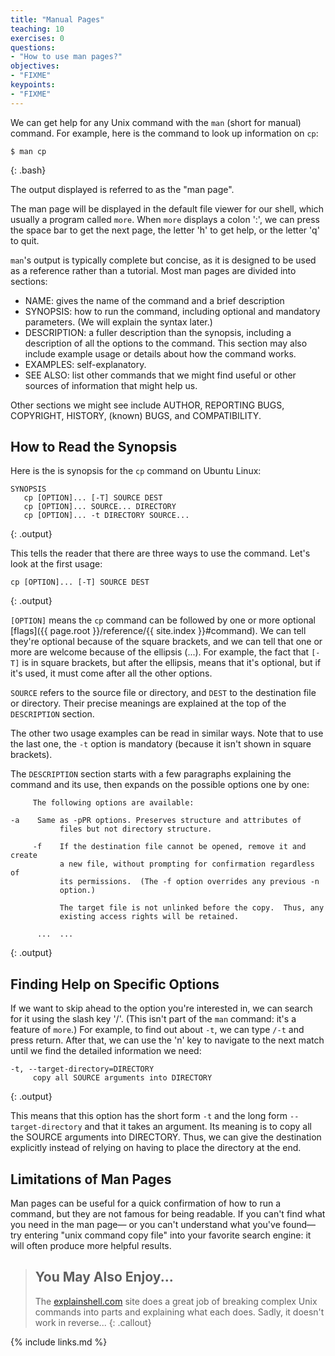 ```yaml
---
title: "Manual Pages"
teaching: 10
exercises: 0
questions:
- "How to use man pages?"
objectives:
- "FIXME"
keypoints:
- "FIXME"
---
```


We can get help for any Unix command with the `man`
(short for manual) command.
For example,
here is the command to look up information on `cp`:

~~~
$ man cp
~~~
{: .bash}

The output displayed is referred to as the "man page".

The man page will be displayed in the default file viewer for our shell,
which usually a program called `more`.
When `more` displays a colon ':',
we can press the space bar to get the next page,
the letter 'h' to get help,
or the letter 'q' to quit.

`man`'s output is typically complete but concise,
as it is designed to be used as a reference rather than a tutorial.
Most man pages are divided into sections:

*   NAME:
    gives the name of the command and a brief description
*   SYNOPSIS:
    how to run the command, including optional and mandatory parameters.
    (We will explain the syntax later.)
*   DESCRIPTION:
    a fuller description than the synopsis,
    including a description of all the options to the command.
    This section may also include example usage
    or details about how the command works.
*   EXAMPLES:
    self-explanatory.
*   SEE ALSO:
    list other commands that we might find useful
    or other sources of information that might help us.

Other sections we might see include
AUTHOR, REPORTING BUGS, COPYRIGHT, HISTORY, (known) BUGS, and COMPATIBILITY.

## How to Read the Synopsis

Here is the is synopsis for the `cp` command on Ubuntu Linux:

~~~
SYNOPSIS
   cp [OPTION]... [-T] SOURCE DEST
   cp [OPTION]... SOURCE... DIRECTORY
   cp [OPTION]... -t DIRECTORY SOURCE...
~~~
{: .output}

This tells the reader that there are three ways to use the command.
Let's look at the first usage:

~~~
cp [OPTION]... [-T] SOURCE DEST
~~~
{: .output}

`[OPTION]` means the `cp` command can be followed by
one or more optional [flags]({{ page.root }}/reference/{{ site.index }}#command).
We can tell they're optional because of the square brackets,
and we can tell that one or more are welcome because of the ellipsis (...).
For example,
the fact that `[-T]` is in square brackets,
but after the ellipsis,
means that it's optional,
but if it's used,
it must come after all the other options.

`SOURCE` refers to the source file or directory,
and `DEST` to the destination file or directory.
Their precise meanings are explained at the top of the `DESCRIPTION` section.

The other two usage examples can be read in similar ways.
Note that to use the last one, the `-t` option is mandatory
(because it isn't shown in square brackets).

The `DESCRIPTION` section starts with a few paragraphs explaining the command and its use,
then expands on the possible options one by one:

~~~
     The following options are available:

-a    Same as -pPR options. Preserves structure and attributes of
           files but not directory structure.

     -f    If the destination file cannot be opened, remove it and create
           a new file, without prompting for confirmation regardless of
           its permissions.  (The -f option overrides any previous -n
           option.)

           The target file is not unlinked before the copy.  Thus, any
           existing access rights will be retained.

      ...  ...
~~~
{: .output}

## Finding Help on Specific Options

If we want to skip ahead to the option you're interested in,
we can search for it using the slash key '/'.
(This isn't part of the `man` command:
it's a feature of `more`.)
For example,
to find out about `-t`,
we can type `/-t` and press return.
After that,
we can use the 'n' key to navigate to the next match
until we find the detailed information we need:

~~~
-t, --target-directory=DIRECTORY
     copy all SOURCE arguments into DIRECTORY
~~~
{: .output}

This means that this option has the short form `-t` and the long form `--target-directory`
and that it takes an argument.
Its meaning is to copy all the SOURCE arguments into DIRECTORY.
Thus,
we can give the destination explicitly
instead of relying on having to place the directory at the end.

## Limitations of Man Pages

Man pages can be useful for a quick confirmation of how to run a command,
but they are not famous for being readable.
If you can't find what you need in the man page&mdash;
or you can't understand what you've found&mdash;
try entering "unix command copy file" into your favorite search engine:
it will often produce more helpful results.

> ## You May Also Enjoy...
>
> The [explainshell.com](http://explainshell.com/) site
> does a great job of breaking complex Unix commands into parts
> and explaining what each does.
> Sadly,
> it doesn't work in reverse...
{: .callout}

{% include links.md %}
